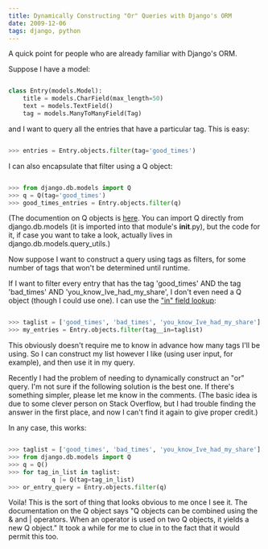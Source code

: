```yaml
---
title: Dynamically Constructing "Or" Queries with Django's ORM
date: 2009-12-06
tags: django, python
---
```


A quick point for people who are already familiar with Django's ORM.

Suppose I have a model:

```python

class Entry(models.Model):
	title = models.CharField(max_length=50)
	text = models.TextField()
	tag = models.ManyToManyField(Tag)

```

and I want to query all the entries that have a particular tag.  This is easy:

```python

>>> entries = Entry.objects.filter(tag='good_times')

```

I can also encapsulate that filter using a Q object:

```python

>>> from django.db.models import Q
>>> q = Q(tag='good_times')
>>> good_times_entries = Entry.objects.filter(q)

```

(The documention on Q objects is <a href="http://docs.djangoproject.com/en/dev/topics/db/queries/#complex-lookups-with-q-objects">here</a>.  You can import Q directly from django.db.models (it is imported into that module's __init__.py), but the code for it, if case you want to take a look, actually lives in django.db.models.query_utils.)

Now suppose I want to construct a query using tags as filters, for some number of tags that won't be determined until runtime.

If I want to filter every entry that has the tag 'good_times' AND the tag 'bad_times' AND 'you_know_Ive_had_my_share', I don't even need a Q object (though I could use one).  I can use the <a href="http://docs.djangoproject.com/en/dev/ref/models/querysets/#in">"in" field lookup</a>:

```python

>>> taglist = ['good_times', 'bad_times', 'you_know_Ive_had_my_share']
>>> my_entries = Entry.objects.filter(tag__in=taglist)

```

This obviously doesn't require me to know in advance how many tags I'll be using.  So I can construct my list however I like (using user input, for example), and then use it in my query.

Recently I had the problem of needing to dynamically construct an "or" query.  I'm not sure if the following solution is the best one.  If there's something simpler, please let me know in the comments.  (The basic idea is due to some clever person on Stack Overflow, but I had trouble finding the answer in the first place, and now I can't find it again to give proper credit.)

In any case, this works:

```python

>>> taglist = ['good_times', 'bad_times', 'you_know_Ive_had_my_share']
>>> from django.db.models import Q
>>> q = Q()
>>> for tag_in_list in taglist:
			q |= Q(tag=tag_in_list)
>>> or_entry_query = Entry.objects.filter(q)

```

Voila!  This is the sort of thing that looks obvious to me once I see it.  The documentation on the Q object says "Q objects can be combined using the & and | operators. When an operator is used on two Q objects, it yields a new Q object."  It took a while for me to clue in to the fact that it would permit this too.
